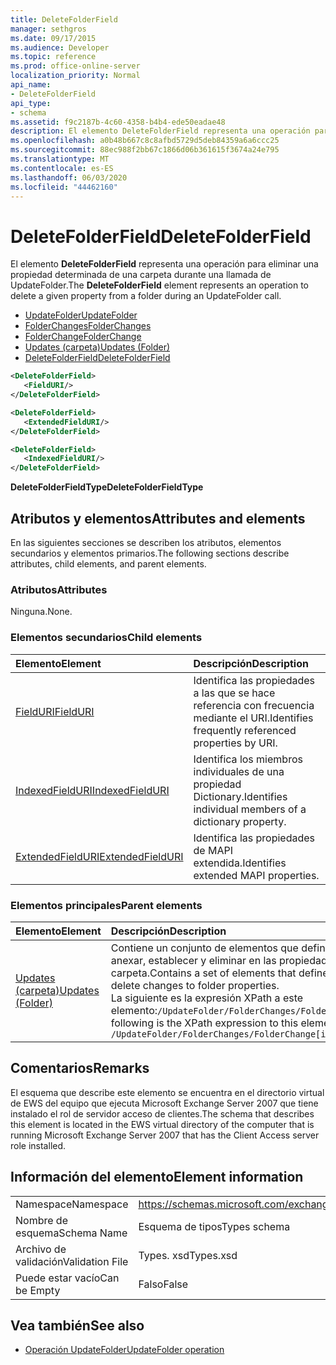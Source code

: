 ```yaml
---
title: DeleteFolderField
manager: sethgros
ms.date: 09/17/2015
ms.audience: Developer
ms.topic: reference
ms.prod: office-online-server
localization_priority: Normal
api_name:
- DeleteFolderField
api_type:
- schema
ms.assetid: f9c2187b-4c60-4358-b4b4-ede50eadae48
description: El elemento DeleteFolderField representa una operación para eliminar una propiedad determinada de una carpeta durante una llamada de UpdateFolder.
ms.openlocfilehash: a0b48b667c8c8afbd5729d5deb84359a6a6ccc25
ms.sourcegitcommit: 88ec988f2bb67c1866d06b361615f3674a24e795
ms.translationtype: MT
ms.contentlocale: es-ES
ms.lasthandoff: 06/03/2020
ms.locfileid: "44462160"
---
```

# <a name="deletefolderfield"></a><span data-ttu-id="e38b3-103">DeleteFolderField</span><span class="sxs-lookup"><span data-stu-id="e38b3-103">DeleteFolderField</span></span>

<span data-ttu-id="e38b3-104">El elemento **DeleteFolderField** representa una operación para eliminar una propiedad determinada de una carpeta durante una llamada de UpdateFolder.</span><span class="sxs-lookup"><span data-stu-id="e38b3-104">The **DeleteFolderField** element represents an operation to delete a given property from a folder during an UpdateFolder call.</span></span> 
  
- [<span data-ttu-id="e38b3-105">UpdateFolder</span><span class="sxs-lookup"><span data-stu-id="e38b3-105">UpdateFolder</span></span>](updatefolder.md) 
- [<span data-ttu-id="e38b3-106">FolderChanges</span><span class="sxs-lookup"><span data-stu-id="e38b3-106">FolderChanges</span></span>](folderchanges.md)  
- [<span data-ttu-id="e38b3-107">FolderChange</span><span class="sxs-lookup"><span data-stu-id="e38b3-107">FolderChange</span></span>](folderchange.md)  
- [<span data-ttu-id="e38b3-108">Updates (carpeta)</span><span class="sxs-lookup"><span data-stu-id="e38b3-108">Updates (Folder)</span></span>](updates-folder.md) 
- [<span data-ttu-id="e38b3-109">DeleteFolderField</span><span class="sxs-lookup"><span data-stu-id="e38b3-109">DeleteFolderField</span></span>](deletefolderfield.md)
  
```xml
<DeleteFolderField>
   <FieldURI/>
</DeleteFolderField>
```

```xml
<DeleteFolderField>
   <ExtendedFieldURI/>
</DeleteFolderField>
```

```xml
<DeleteFolderField>
   <IndexedFieldURI/>
</DeleteFolderField>
```

<span data-ttu-id="e38b3-110">**DeleteFolderFieldType**</span><span class="sxs-lookup"><span data-stu-id="e38b3-110">**DeleteFolderFieldType**</span></span>

## <a name="attributes-and-elements"></a><span data-ttu-id="e38b3-111">Atributos y elementos</span><span class="sxs-lookup"><span data-stu-id="e38b3-111">Attributes and elements</span></span>

<span data-ttu-id="e38b3-112">En las siguientes secciones se describen los atributos, elementos secundarios y elementos primarios.</span><span class="sxs-lookup"><span data-stu-id="e38b3-112">The following sections describe attributes, child elements, and parent elements.</span></span>
  
### <a name="attributes"></a><span data-ttu-id="e38b3-113">Atributos</span><span class="sxs-lookup"><span data-stu-id="e38b3-113">Attributes</span></span>

<span data-ttu-id="e38b3-114">Ninguna.</span><span class="sxs-lookup"><span data-stu-id="e38b3-114">None.</span></span>
  
### <a name="child-elements"></a><span data-ttu-id="e38b3-115">Elementos secundarios</span><span class="sxs-lookup"><span data-stu-id="e38b3-115">Child elements</span></span>

|<span data-ttu-id="e38b3-116">**Elemento**</span><span class="sxs-lookup"><span data-stu-id="e38b3-116">**Element**</span></span>|<span data-ttu-id="e38b3-117">**Descripción**</span><span class="sxs-lookup"><span data-stu-id="e38b3-117">**Description**</span></span>|
|:-----|:-----|
|[<span data-ttu-id="e38b3-118">FieldURI</span><span class="sxs-lookup"><span data-stu-id="e38b3-118">FieldURI</span></span>](fielduri.md) <br/> |<span data-ttu-id="e38b3-119">Identifica las propiedades a las que se hace referencia con frecuencia mediante el URI.</span><span class="sxs-lookup"><span data-stu-id="e38b3-119">Identifies frequently referenced properties by URI.</span></span>  <br/> |
|[<span data-ttu-id="e38b3-120">IndexedFieldURI</span><span class="sxs-lookup"><span data-stu-id="e38b3-120">IndexedFieldURI</span></span>](indexedfielduri.md) <br/> |<span data-ttu-id="e38b3-121">Identifica los miembros individuales de una propiedad Dictionary.</span><span class="sxs-lookup"><span data-stu-id="e38b3-121">Identifies individual members of a dictionary property.</span></span>  <br/> |
|[<span data-ttu-id="e38b3-122">ExtendedFieldURI</span><span class="sxs-lookup"><span data-stu-id="e38b3-122">ExtendedFieldURI</span></span>](extendedfielduri.md) <br/> |<span data-ttu-id="e38b3-123">Identifica las propiedades de MAPI extendida.</span><span class="sxs-lookup"><span data-stu-id="e38b3-123">Identifies extended MAPI properties.</span></span>  <br/> |
   
### <a name="parent-elements"></a><span data-ttu-id="e38b3-124">Elementos principales</span><span class="sxs-lookup"><span data-stu-id="e38b3-124">Parent elements</span></span>

|<span data-ttu-id="e38b3-125">**Elemento**</span><span class="sxs-lookup"><span data-stu-id="e38b3-125">**Element**</span></span>|<span data-ttu-id="e38b3-126">**Descripción**</span><span class="sxs-lookup"><span data-stu-id="e38b3-126">**Description**</span></span>|
|:-----|:-----|
|[<span data-ttu-id="e38b3-127">Updates (carpeta)</span><span class="sxs-lookup"><span data-stu-id="e38b3-127">Updates (Folder)</span></span>](updates-folder.md) <br/> |<span data-ttu-id="e38b3-128">Contiene un conjunto de elementos que definen los cambios de anexar, establecer y eliminar en las propiedades de la carpeta.</span><span class="sxs-lookup"><span data-stu-id="e38b3-128">Contains a set of elements that define append, set, and delete changes to folder properties.</span></span>  <br/> <span data-ttu-id="e38b3-129">La siguiente es la expresión XPath a este elemento:`/UpdateFolder/FolderChanges/FolderChange[i]/Updates`</span><span class="sxs-lookup"><span data-stu-id="e38b3-129">The following is the XPath expression to this element:  `/UpdateFolder/FolderChanges/FolderChange[i]/Updates`</span></span> <br/> |
   
## <a name="remarks"></a><span data-ttu-id="e38b3-130">Comentarios</span><span class="sxs-lookup"><span data-stu-id="e38b3-130">Remarks</span></span>

<span data-ttu-id="e38b3-131">El esquema que describe este elemento se encuentra en el directorio virtual de EWS del equipo que ejecuta Microsoft Exchange Server 2007 que tiene instalado el rol de servidor acceso de clientes.</span><span class="sxs-lookup"><span data-stu-id="e38b3-131">The schema that describes this element is located in the EWS virtual directory of the computer that is running Microsoft Exchange Server 2007 that has the Client Access server role installed.</span></span>
  
## <a name="element-information"></a><span data-ttu-id="e38b3-132">Información del elemento</span><span class="sxs-lookup"><span data-stu-id="e38b3-132">Element information</span></span>

|||
|:-----|:-----|
|<span data-ttu-id="e38b3-133">Namespace</span><span class="sxs-lookup"><span data-stu-id="e38b3-133">Namespace</span></span>  <br/> |https://schemas.microsoft.com/exchange/services/2006/types  <br/> |
|<span data-ttu-id="e38b3-134">Nombre de esquema</span><span class="sxs-lookup"><span data-stu-id="e38b3-134">Schema Name</span></span>  <br/> |<span data-ttu-id="e38b3-135">Esquema de tipos</span><span class="sxs-lookup"><span data-stu-id="e38b3-135">Types schema</span></span>  <br/> |
|<span data-ttu-id="e38b3-136">Archivo de validación</span><span class="sxs-lookup"><span data-stu-id="e38b3-136">Validation File</span></span>  <br/> |<span data-ttu-id="e38b3-137">Types. xsd</span><span class="sxs-lookup"><span data-stu-id="e38b3-137">Types.xsd</span></span>  <br/> |
|<span data-ttu-id="e38b3-138">Puede estar vacío</span><span class="sxs-lookup"><span data-stu-id="e38b3-138">Can be Empty</span></span>  <br/> |<span data-ttu-id="e38b3-139">Falso</span><span class="sxs-lookup"><span data-stu-id="e38b3-139">False</span></span>  <br/> |
   
## <a name="see-also"></a><span data-ttu-id="e38b3-140">Vea también</span><span class="sxs-lookup"><span data-stu-id="e38b3-140">See also</span></span>

- [<span data-ttu-id="e38b3-141">Operación UpdateFolder</span><span class="sxs-lookup"><span data-stu-id="e38b3-141">UpdateFolder operation</span></span>](updatefolder-operation.md)

